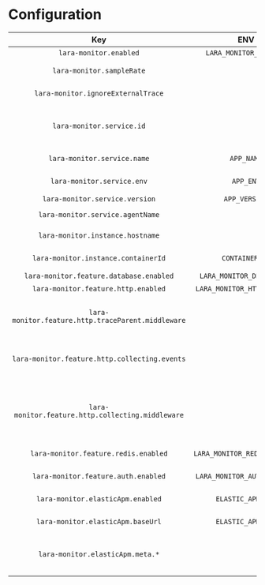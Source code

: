 Configuration
=============

|                        Key                         |             ENV              |            Default            | Description                                                                                                                                                                                                                                                                                                           |
|:--------------------------------------------------:|:----------------------------:|:-----------------------------:|:----------------------------------------------------------------------------------------------------------------------------------------------------------------------------------------------------------------------------------------------------------------------------------------------------------------------|
|               `lara-monitor.enabled`               |    `LARA_MONITOR_ENABLED`    |            `false`            | Enables lara-monitor as apm agent.                                                                                                                                                                                                                                                                                    |
|             `lara-monitor.sampleRate`              |                              |             `1.0`             | Sample rate that is used for monitoring. The `1.0` corresponds to 100% (everything is sampled).                                                                                                                                                                                                                       |
|         `lara-monitor.ignoreExternalTrace`         |                              |            `false`            | Enables ignoring external `traceparent` header of incoming requests.                                                                                                                                                                                                                                                  |
|             `lara-monitor.service.id`              |                              | md5 from App-Name and App-Env | Id that is used by the apm server to allocate transactions to the same service.                                                                                                                                                                                                                                       |
|            `lara-monitor.service.name`             |          `APP_NAME`          |           `Laravel`           | Name for the service that is displayed in kibana as service name.                                                                                                                                                                                                                                                     |
|             `lara-monitor.service.env`             |          `APP_ENV`           |         `production`          | Environment that is send to the apm server and shown in kibana as environment.                                                                                                                                                                                                                                        |
|           `lara-monitor.service.version`           |        `APP_VERSION`         |            `null`             | Service version that is send to apm server.                                                                                                                                                                                                                                                                           |
|          `lara-monitor.service.agentName`          |                              |        `lara-monitor`         | Agent name used to send to apm server.                                                                                                                                                                                                                                                                                |
|          `lara-monitor.instance.hostname`          |                              |            `null`             | Hostname that is send to apm server. Only set this if its not a container and container id is null.                                                                                                                                                                                                                   |
|        `lara-monitor.instance.containerId`         |        `CONTAINER_ID`        |            `null`             | Container id that is send to apm server. Only set without hostname.                                                                                                                                                                                                                                                   |
|      `lara-monitor.feature.database.enabled`       |  `LARA_MONITOR_DB_ENABLED`   |            `true`             | Enables monitoring of database queries.                                                                                                                                                                                                                                                                               |
|        `lara-monitor.feature.http.enabled`         | `LARA_MONITOR_HTTP_ENABLED`  |            `true`             | Enables monitoring of outgoing http requests.                                                                                                                                                                                                                                                                         |
| `lara-monitor.feature.http.traceParent.middleware` |                              |            `true`             | Enables adding `traceparent` header to outgoing requests. This works for requests via Http-Facade only. For your own guzzle client instances add the `CollectingMiddleware` to the handler stack.                                                                                                                     |
|   `lara-monitor.feature.http.collecting.events`    |                              |            `true`             | Enables monitoring outgoing http requests via Events. `lara-monitor.feature.http.enabled` has to be enabled. Do not enable if `lara-monitor.feature.http.collecting.middleware` is enabled.                                                                                                                           |
| `lara-monitor.feature.http.collecting.middleware`  |                              |            `false`            | Enables monitoring outgoing http requests via Global Middleware. `lara-monitor.feature.http.enabled` has to be enabled. Do not enable if `lara-monitor.feature.http.collecting.events` is enabled. This works only for requests via Http-Facade. For your own guzzle client instances add the `CollectingMiddleware`. |
|        `lara-monitor.feature.redis.enabled`        | `LARA_MONITOR_REDIS_ENABLED` |            `false`            | Enables monitoring of redis calls. Also enable redis events via `Redis::enableEvents()`.                                                                                                                                                                                                                              |
|        `lara-monitor.feature.auth.enabled`         | `LARA_MONITOR_AUTH_ENABLED`  |            `true`             | Enables monitoring of auth instances. User information are added to the trace data.                                                                                                                                                                                                                                   |
|         `lara-monitor.elasticApm.enabled`          |      `ELASTIC_APM_URL`       |              ``               | Enables sending to elastic apm server. Only need to set Url.                                                                                                                                                                                                                                                          |
|         `lara-monitor.elasticApm.baseUrl`          |      `ELASTIC_APM_URL`       |              ``               | Url for elastic apm server (e.g. `https://your-apm-server:8200/`).                                                                                                                                                                                                                                                    |
|          `lara-monitor.elasticApm.meta.*`          |                              |                               | Additional meta information for elastic apm server. For more information see <https://www.elastic.co/guide/en/apm/guide/current/data-model-metadata.html>.                                                                                                                                                            |
